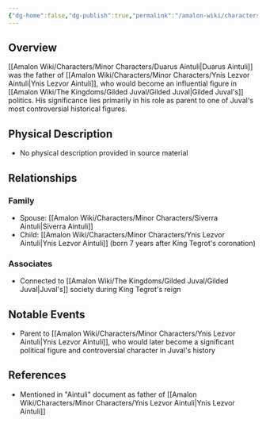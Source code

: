 ```yaml
---
{"dg-home":false,"dg-publish":true,"permalink":"/amalon-wiki/characters/minor-characters/duarus-aintuli/","dgPassFrontmatter":true,"noteIcon":""}
---
```


## Overview
[[Amalon Wiki/Characters/Minor Characters/Duarus Aintuli\|Duarus Aintuli]] was the father of [[Amalon Wiki/Characters/Minor Characters/Ynis Lezvor Aintuli\|Ynis Lezvor Aintuli]], who would become an influential figure in [[Amalon Wiki/The Kingdoms/Gilded Juval/Gilded Juval\|Gilded Juval's]] politics. His significance lies primarily in his role as parent to one of Juval's most controversial historical figures.

## Physical Description
- No physical description provided in source material

## Relationships
### Family
- Spouse: [[Amalon Wiki/Characters/Minor Characters/Siverra Aintuli\|Siverra Aintuli]]
- Child: [[Amalon Wiki/Characters/Minor Characters/Ynis Lezvor Aintuli\|Ynis Lezvor Aintuli]] (born 7 years after King Tegrot's coronation)

### Associates
- Connected to [[Amalon Wiki/The Kingdoms/Gilded Juval/Gilded Juval\|Juval's]] society during King Tegrot's reign

## Notable Events
- Parent to [[Amalon Wiki/Characters/Minor Characters/Ynis Lezvor Aintuli\|Ynis Lezvor Aintuli]], who would later become a significant political figure and controversial character in Juval's history

## References
- Mentioned in "Aintuli" document as father of [[Amalon Wiki/Characters/Minor Characters/Ynis Lezvor Aintuli\|Ynis Lezvor Aintuli]]